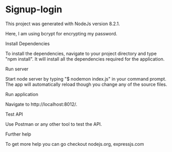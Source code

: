 # Signup-login

This project was generated with NodeJs version 8.2.1.

Here, I am using bcrypt for encrypting my password.

Install Dependencies

To install the dependencies, navigate to your project directory and type "npm install". It will install all the dependencies required for the application.

Run server

Start node server by typing "$ nodemon index.js" in your command prompt. The app will automatically reload though you change any of the source files. 

Run application

Navigate to http://localhost:8012/. 

Test API

Use Postman or any other tool to test the API.

Further help

To get more help you can go checkout nodejs.org, expressjs.com

